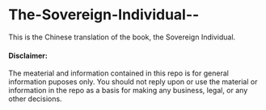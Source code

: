 # The-Sovereign-Individual--
This is the Chinese translation of the book, the Sovereign Individual.
#### Disclaimer:
The meaterial and information contained in this repo is for general information puposes only. You should not reply upon or use the material or information in the repo as a basis for making any business, legal, or any other decisions.
